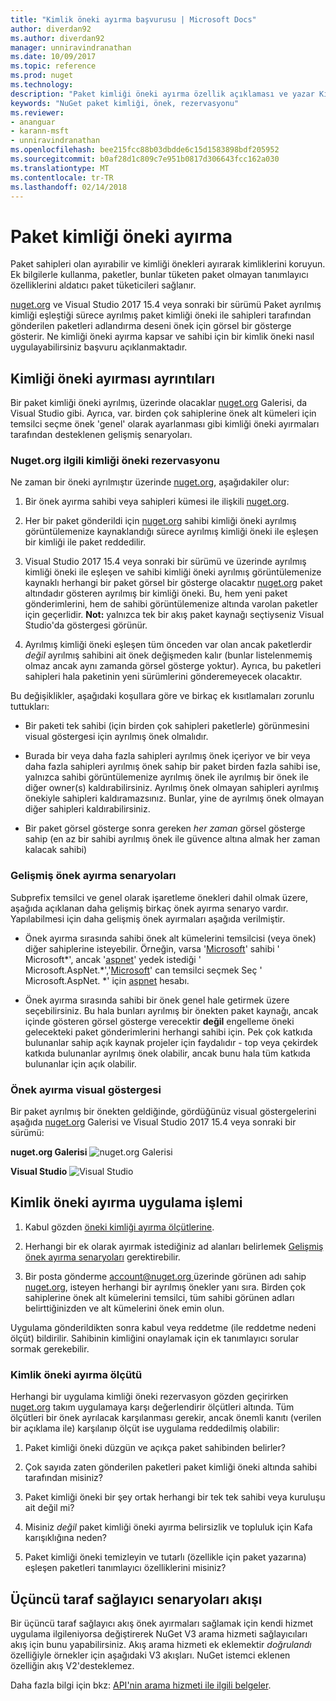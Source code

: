 ```yaml
---
title: "Kimlik öneki ayırma başvurusu | Microsoft Docs"
author: diverdan92
ms.author: diverdan92
manager: unniravindranathan
ms.date: 10/09/2017
ms.topic: reference
ms.prod: nuget
ms.technology: 
description: "Paket kimliği öneki ayırma özellik açıklaması ve yazar Kılavuzu."
keywords: "NuGet paket kimliği, önek, rezervasyonu"
ms.reviewer:
- ananguar
- karann-msft
- unniravindranathan
ms.openlocfilehash: bee215fcc88b03dbdde6c15d1583898bdf205952
ms.sourcegitcommit: b0af28d1c809c7e951b0817d306643fcc162a030
ms.translationtype: MT
ms.contentlocale: tr-TR
ms.lasthandoff: 02/14/2018
---
```

# <a name="package-id-prefix-reservation"></a>Paket kimliği öneki ayırma

Paket sahipleri olan ayırabilir ve kimliği önekleri ayırarak kimliklerini koruyun. Ek bilgilerle kullanma, paketler, bunlar tüketen paket olmayan tanımlayıcı özelliklerini aldatıcı paket tüketicileri sağlanır. 

[nuget.org](https://www.nuget.org/) ve Visual Studio 2017 15.4 veya sonraki bir sürümü Paket ayrılmış kimliği eşleştiği sürece ayrılmış paket kimliği öneki ile sahipleri tarafından gönderilen paketleri adlandırma deseni önek için görsel bir gösterge gösterir. Ne kimliği öneki ayırma kapsar ve sahibi için bir kimlik öneki nasıl uygulayabilirsiniz başvuru açıklanmaktadır.

## <a name="id-prefix-reservation-details"></a>Kimliği öneki ayırması ayrıntıları

Bir paket kimliği öneki ayrılmış, üzerinde olacaklar [nuget.org](https://www.nuget.org/) Galerisi, da Visual Studio gibi. Ayrıca, var. birden çok sahiplerine önek alt kümeleri için temsilci seçme önek 'genel' olarak ayarlanması gibi kimliği öneki ayırmaları tarafından desteklenen gelişmiş senaryoları.

### <a name="id-prefix-reservation-on-nugetorg"></a>Nuget.org ilgili kimliği öneki rezervasyonu

Ne zaman bir öneki ayrılmıştır üzerinde [nuget.org](https://www.nuget.org/), aşağıdakiler olur:

1. Bir önek ayırma sahibi veya sahipleri kümesi ile ilişkili [nuget.org](https://www.nuget.org/).

1. Her bir paket gönderildi için [nuget.org](https://www.nuget.org/) sahibi kimliği öneki ayrılmış görüntülemenize kaynaklandığı sürece ayrılmış kimliği öneki ile eşleşen bir kimliği ile paket reddedilir.

1. Visual Studio 2017 15.4 veya sonraki bir sürümü ve üzerinde ayrılmış kimliği öneki ile eşleşen ve sahibi kimliği öneki ayrılmış görüntülemenize kaynaklı herhangi bir paket görsel bir gösterge olacaktır [nuget.org](https://www.nuget.org/) paket altındadır gösteren ayrılmış bir kimliği öneki. Bu, hem yeni paket gönderimlerini, hem de sahibi görüntülemenize altında varolan paketler için geçerlidir. **Not:** yalnızca tek bir akış paket kaynağı seçtiyseniz Visual Studio'da göstergesi görünür.

1. Ayrılmış kimliği öneki eşleşen tüm önceden var olan ancak paketlerdir *değil* ayrılmış sahibini ait önek değişmeden kalır (bunlar listelenmemiş olmaz ancak aynı zamanda görsel gösterge yoktur). Ayrıca, bu paketleri sahipleri hala paketinin yeni sürümlerini gönderemeyecek olacaktır.

Bu değişiklikler, aşağıdaki koşullara göre ve birkaç ek kısıtlamaları zorunlu tuttukları:

- Bir paketi tek sahibi (için birden çok sahipleri paketlerle) görünmesini visual göstergesi için ayrılmış önek olmalıdır.

- Burada bir veya daha fazla sahipleri ayrılmış önek içeriyor ve bir veya daha fazla sahipleri ayrılmış önek sahip bir paket birden fazla sahibi ise, yalnızca sahibi görüntülemenize ayrılmış önek ile ayrılmış bir önek ile diğer owner(s) kaldırabilirsiniz. Ayrılmış önek olmayan sahipleri ayrılmış önekiyle sahipleri kaldıramazsınız. Bunlar, yine de ayrılmış önek olmayan diğer sahipleri kaldırabilirsiniz.

- Bir paket görsel gösterge sonra gereken *her zaman* görsel gösterge sahip (en az bir sahibi ayrılmış önek ile güvence altına almak her zaman kalacak sahibi)

### <a name="advanced-prefix-reservation-scenarios"></a>Gelişmiş önek ayırma senaryoları

Subprefix temsilci ve genel olarak işaretleme önekleri dahil olmak üzere, aşağıda açıklanan daha gelişmiş birkaç önek ayırma senaryo vardır. Yapılabilmesi için daha gelişmiş önek ayırmaları aşağıda verilmiştir. 

- Önek ayırma sırasında sahibi önek alt kümelerini temsilcisi (veya önek) diğer sahiplerine isteyebilir. Örneğin, varsa '[Microsoft](https://www.nuget.org/profiles/microsoft)' sahibi ' Microsoft\*', ancak '[aspnet](https://www.nuget.org/profiles/aspnet)' yedek istediği ' Microsoft.AspNet.\*','[Microsoft](https://www.nuget.org/profiles/microsoft)' can temsilci seçmek Seç ' Microsoft.AspNet. \*' için [aspnet](https://www.nuget.org/profiles/aspnet) hesabı.

- Önek ayırma sırasında sahibi bir önek genel hale getirmek üzere seçebilirsiniz. Bu hala bunları ayrılmış bir önekten paket kaynağı, ancak içinde gösteren görsel gösterge verecektir **değil** engelleme öneki gelecekteki paket gönderimlerini herhangi sahibi için. Pek çok katkıda bulunanlar sahip açık kaynak projeler için faydalıdır - top veya çekirdek katkıda bulunanlar ayrılmış önek olabilir, ancak bunu hala tüm katkıda bulunanlar için açık olabilir. 

### <a name="prefix-reservation-visual-indicator"></a>Önek ayırma visual göstergesi

Bir paket ayrılmış bir önekten geldiğinde, gördüğünüz visual göstergelerini aşağıda [nuget.org](https://www.nuget.org/) Galerisi ve Visual Studio 2017 15.4 veya sonraki bir sürümü:

**nuget.org Galerisi**
![nuget.org Galerisi](media/nuget-gallery-reserved-prefix.png)

**Visual Studio**
![Visual Studio](media/visual-studio-reserved-prefix.png)

## <a name="id-prefix-reservation-application-process"></a>Kimlik öneki ayırma uygulama işlemi

1. Kabul gözden [öneki kimliği ayırma ölçütlerine](#id-prefix-reservation-criteria).

1. Herhangi bir ek olarak ayırmak istediğiniz ad alanları belirlemek [Gelişmiş önek ayırma senaryoları](#advanced-prefix-reservation-scenarios) gerektirebilir.

1. Bir posta gönderme [ account@nuget.org ](mailto:account@nuget.org) üzerinde görünen adı sahip [nuget.org](https://www.nuget.org/), isteyen herhangi bir ayrılmış önekler yanı sıra. Birden çok sahiplerine önek alt kümelerini temsilci, tüm sahibi görünen adları belirttiğinizden ve alt kümelerini önek emin olun.

Uygulama gönderildikten sonra kabul veya reddetme (ile reddetme nedeni ölçüt) bildirilir. Sahibinin kimliğini onaylamak için ek tanımlayıcı sorular sormak gerekebilir.

### <a name="id-prefix-reservation-criteria"></a>Kimlik öneki ayırma ölçütü

Herhangi bir uygulama kimliği öneki rezervasyon gözden geçirirken [nuget.org](https://www.nuget.org/) takım uygulamaya karşı değerlendirir ölçütleri altında. Tüm ölçütleri bir önek ayrılacak karşılanması gerekir, ancak önemli kanıtı (verilen bir açıklama ile) karşılanıp ölçüt ise uygulama reddedilmiş olabilir:

1. Paket kimliği öneki düzgün ve açıkça paket sahibinden belirler?

1. Çok sayıda zaten gönderilen paketleri paket kimliği öneki altında sahibi tarafından misiniz?

1. Paket kimliği öneki bir şey ortak herhangi bir tek tek sahibi veya kuruluşu ait değil mi?

1. Misiniz *değil* paket kimliği öneki ayırma belirsizlik ve topluluk için Kafa karışıklığına neden?

1. Paket kimliği öneki temizleyin ve tutarlı (özellikle için paket yazarına) eşleşen paketleri tanımlayıcı özelliklerini misiniz?

## <a name="third-party-feed-provider-scenarios"></a>Üçüncü taraf sağlayıcı senaryoları akışı

Bir üçüncü taraf sağlayıcı akış önek ayırmaları sağlamak için kendi hizmet uygulama ilgileniyorsa değiştirerek NuGet V3 arama hizmeti sağlayıcıları akış için bunu yapabilirsiniz. Akış arama hizmeti ek eklemektir *doğrulandı* özelliğiyle örnekler için aşağıdaki V3 akışları. NuGet istemci eklenen özelliğin akış V2'desteklemez.

Daha fazla bilgi için bkz: [API'nin arama hizmeti ile ilgili belgeler](../api/search-query-service-resource.md).
